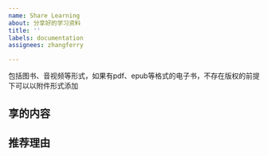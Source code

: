 ```yaml
---
name: Share Learning
about: 分享好的学习资料
title: ''
labels: documentation
assignees: zhangferry

---
```


包括图书、音视频等形式，如果有pdf、epub等格式的电子书，不存在版权的前提下可以以附件形式添加

## 享的内容

## 推荐理由

